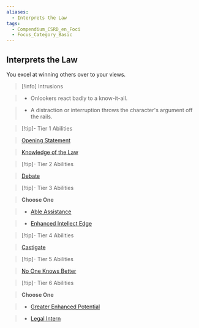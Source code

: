 ```yaml
---
aliases:
  - Interprets the Law
tags:
  - Compendium_CSRD_en_Foci
  - Focus_Category_Basic
---
```

  
    
## Interprets the Law    
You excel at winning others over to your views.    
  
>[!info] Intrusions    
>- Onlookers react badly to a know-it-all.    
>- A distraction or interruption throws the character's argument off the rails.    
  
  
>[!tip]- Tier 1 Abilities    
> [Opening Statement](Opening-Statement.md)    
> [Knowledge of the Law](Knowledge-of-the-Law.md)    
  
  
>[!tip]- Tier 2 Abilities    
> [Debate](Debate.md)    
  
  
>[!tip]- Tier 3 Abilities    
> **Choose One**    
>- [Able Assistance](Able-Assistance.md)    
>- [Enhanced Intellect Edge](Enhanced-Intellect-Edge.md)    
  
  
>[!tip]- Tier 4 Abilities    
> [Castigate](Castigate.md)    
  
  
>[!tip]- Tier 5 Abilities    
> [No One Knows Better](No-One-Knows-Better.md)    
  
  
>[!tip]- Tier 6 Abilities    
> **Choose One**    
>- [Greater Enhanced Potential](Greater-Enhanced-Potential.md)    
>- [Legal Intern](Legal-Intern.md)